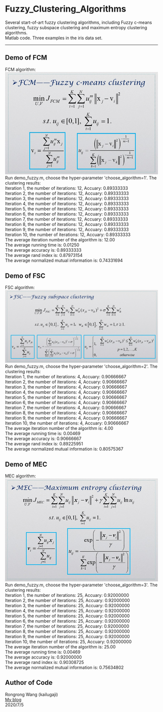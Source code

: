 # Fuzzy_Clustering_Algorithms
Several start-of-art fuzzy clustering algorithms, including Fuzzy c-means clustering, fuzzy subspace clustering and maximum entropy clustering algorithms.  
Matlab code.
Three examples in the iris data set.    
****  
## Demo of FCM  
FCM algorithm:    
![](https://github.com/kailugaji/Fuzzy_Clustering_Algorithms/blob/master/Fuzzy%20Clustering%20Algorithms/FCM.jpg)    
Run demo_fuzzy.m, choose the hyper-parameter 'choose_algorithm=1'.  The clustering results:  
Iteration  1, the number of iterations: 12, Accuary: 0.89333333  
Iteration  2, the number of iterations: 12, Accuary: 0.89333333  
Iteration  3, the number of iterations: 12, Accuary: 0.89333333  
Iteration  4, the number of iterations: 12, Accuary: 0.89333333  
Iteration  5, the number of iterations: 12, Accuary: 0.89333333  
Iteration  6, the number of iterations: 12, Accuary: 0.89333333  
Iteration  7, the number of iterations: 12, Accuary: 0.89333333  
Iteration  8, the number of iterations: 12, Accuary: 0.89333333  
Iteration  9, the number of iterations: 12, Accuary: 0.89333333  
Iteration 10, the number of iterations: 12, Accuary: 0.89333333  
The average iteration number of the algorithm is: 12.00  
The average running time is: 0.01250  
The average accuracy is: 0.89333333  
The average rand index is: 0.87973154  
The average normalized mutual information is: 0.74331694  
## Demo of FSC  
FSC algorithm:    
![](https://github.com/kailugaji/Fuzzy_Clustering_Algorithms/blob/master/Fuzzy%20Clustering%20Algorithms/FSC.jpg)    
Run demo_fuzzy.m, choose the hyper-parameter 'choose_algorithm=2'.  The clustering results:  
Iteration  1, the number of iterations:  4, Accuary: 0.90666667  
Iteration  2, the number of iterations:  4, Accuary: 0.90666667  
Iteration  3, the number of iterations:  4, Accuary: 0.90666667  
Iteration  4, the number of iterations:  4, Accuary: 0.90666667  
Iteration  5, the number of iterations:  4, Accuary: 0.90666667  
Iteration  6, the number of iterations:  4, Accuary: 0.90666667  
Iteration  7, the number of iterations:  4, Accuary: 0.90666667  
Iteration  8, the number of iterations:  4, Accuary: 0.90666667  
Iteration  9, the number of iterations:  4, Accuary: 0.90666667  
Iteration 10, the number of iterations:  4, Accuary: 0.90666667  
The average iteration number of the algorithm is: 4.00  
The average running time is: 0.00469  
The average accuracy is: 0.90666667   
The average rand index is: 0.89225951  
The average normalized mutual information is: 0.80575367  
## Demo of MEC  
MEC algorithm:  
![](https://github.com/kailugaji/Fuzzy_Clustering_Algorithms/blob/master/Fuzzy%20Clustering%20Algorithms/MEC.jpg)  
Run demo_fuzzy.m, choose the hyper-parameter 'choose_algorithm=3'.  The clustering results:  
Iteration  1, the number of iterations: 25, Accuary: 0.92000000  
Iteration  2, the number of iterations: 25, Accuary: 0.92000000   
Iteration  3, the number of iterations: 25, Accuary: 0.92000000  
Iteration  4, the number of iterations: 25, Accuary: 0.92000000  
Iteration  5, the number of iterations: 25, Accuary: 0.92000000  
Iteration  6, the number of iterations: 25, Accuary: 0.92000000  
Iteration  7, the number of iterations: 25, Accuary: 0.92000000  
Iteration  8, the number of iterations: 25, Accuary: 0.92000000  
Iteration  9, the number of iterations: 25, Accuary: 0.92000000  
Iteration 10, the number of iterations: 25, Accuary: 0.92000000  
The average iteration number of the algorithm is: 25.00  
The average running time is: 0.00469  
The average accuracy is: 0.92000000  
The average rand index is: 0.90308725  
The average normalized mutual information is: 0.75634802  
## Author of Code  
Rongrong Wang (kailugaji)   
[My blog](https://www.cnblogs.com/kailugaji/)    
2020/7/5
